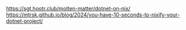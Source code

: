 https://sgt.hootr.club/molten-matter/dotnet-on-nix/
https://mtrsk.github.io/blog/2024/you-have-10-seconds-to-nixify-your-dotnet-project/
